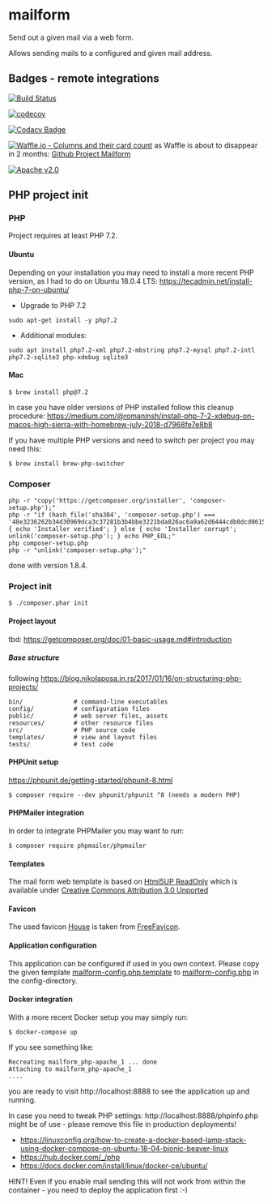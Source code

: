# mailform
Send out a given mail via a web form.

Allows sending mails to a configured and given mail address.

## Badges - remote integrations

[![Build Status](https://travis-ci.org/ottlinger/mailform.svg?branch=master)](https://travis-ci.org/ottlinger/mailform)

[![codecov](https://codecov.io/gh/ottlinger/mailform/branch/master/graph/badge.svg)](https://codecov.io/gh/ottlinger/mailform)

[![Codacy Badge](https://api.codacy.com/project/badge/Grade/07b670b13aa944a789f40bbdf297b337)](https://www.codacy.com/app/github_25/mailform?utm_source=github.com&amp;utm_medium=referral&amp;utm_content=ottlinger/mailform&amp;utm_campaign=Badge_Grade)

[![Waffle.io - Columns and their card count](https://badge.waffle.io/ottlinger/mailform.svg?columns=all)](https://waffle.io/ottlinger/mailform)
as Waffle is about to disappear in 2 months: [Github Project Mailform](https://github.com/users/ottlinger/projects/1?add_cards_query=is%3Aopen)

[![Apache v2.0](https://img.shields.io/github/license/ottlinger/mailform.svg)](https://www.apache.org/licenses/LICENSE-2.0.html)

## PHP project init
### PHP

Project requires at least PHP 7.2.

#### Ubuntu
Depending on your installation you may need to install a more recent PHP version,
as I had to do on Ubuntu 18.0.4 LTS:
https://tecadmin.net/install-php-7-on-ubuntu/

* Upgrade to PHP 7.2
```
sudo apt-get install -y php7.2
```
* Additional modules:
```
sudo apt install php7.2-xml php7.2-mbstring php7.2-mysql php7.2-intl php7.2-sqlite3 php-xdebug sqlite3
```
#### Mac
```
$ brew install php@7.2
```
In case you have older versions of PHP installed follow this cleanup procedure:
https://medium.com/@romaninsh/install-php-7-2-xdebug-on-macos-high-sierra-with-homebrew-july-2018-d7968fe7e8b8

If you have multiple PHP versions and need to switch per project you may need this:
```
$ brew install brew-php-switcher
```

### Composer
```
php -r "copy('https://getcomposer.org/installer', 'composer-setup.php');"
php -r "if (hash_file('sha384', 'composer-setup.php') === '48e3236262b34d30969dca3c37281b3b4bbe3221bda826ac6a9a62d6444cdb0dcd0615698a5cbe587c3f0fe57a54d8f5') { echo 'Installer verified'; } else { echo 'Installer corrupt'; unlink('composer-setup.php'); } echo PHP_EOL;"
php composer-setup.php
php -r "unlink('composer-setup.php');"
```

done with version 1.8.4.

### Project init

```
$ ./composer.phar init
```

#### Project layout

tbd: https://getcomposer.org/doc/01-basic-usage.md#introduction

##### Base structure

following https://blog.nikolaposa.in.rs/2017/01/16/on-structuring-php-projects/

```
bin/              # command-line executables
config/           # configuration files
public/           # web server files, assets
resources/        # other resource files
src/              # PHP source code
templates/        # view and layout files
tests/            # test code
```

#### PHPUnit setup

https://phpunit.de/getting-started/phpunit-8.html

```
$ composer require --dev phpunit/phpunit ^8 (needs a modern PHP)
```

#### PHPMailer integration

In order to integrate PHPMailer you may want to run:
```
$ composer require phpmailer/phpmailer
```

#### Templates

The mail form web template is based on [Html5UP ReadOnly](https://html5up.net/read-only/download)
which is available under [Creative Commons Attribution 3.0 Unported](./templates/LICENSE.txt)

#### Favicon

The used favicon [House](https://www.freefavicon.com/freefavicons/objects/iconinfo/house-152-237998.html) is taken from [FreeFavicon](http://www.freefavicon.com/blog/).

#### Application configuration

This application can be configured if used in you own context.
Please copy the given template [mailform-config.php.template](./config/mailform-config.php.template)
to [mailform-config.php](./config) in the config-directory.

#### Docker integration

With a more recent Docker setup you may simply run:
```
$ docker-compose up
```

If you see something like:
```
Recreating mailform_php-apache_1 ... done
Attaching to mailform_php-apache_1
....
```
you are ready to visit http://localhost:8888
to see the application up and running.

In case you need to tweak PHP settings:
http://localhost:8888/phpinfo.php
might be of use - please remove this file in production deployments!

* https://linuxconfig.org/how-to-create-a-docker-based-lamp-stack-using-docker-compose-on-ubuntu-18-04-bionic-beaver-linux
* https://hub.docker.com/_/php
* https://docs.docker.com/install/linux/docker-ce/ubuntu/

HINT! Even if you enable mail sending this will not work from within the container - you need to deploy the application first :-)
